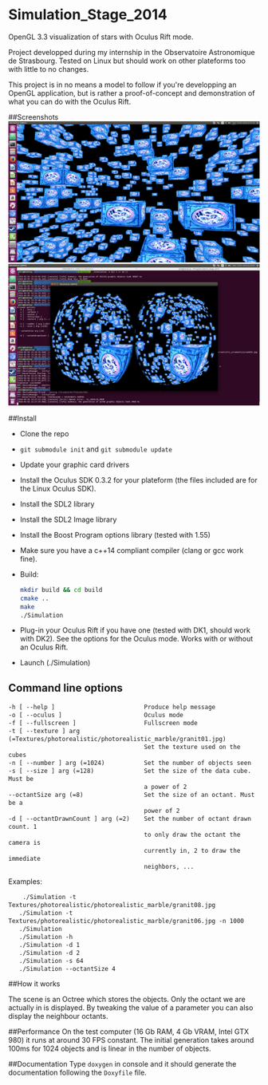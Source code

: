 Simulation_Stage_2014
=====================

OpenGL 3.3 visualization of stars with Oculus Rift mode.

Project developped during my internship in the Observatoire Astronomique de Strasbourg.
Tested on Linux but should work on other plateforms too with little to no changes.

This project is in no means a model to follow if you're developping an OpenGL application, but is rather a proof-of-concept and demonstration
of what you can do with the Oculus Rift.

##Screenshots
![ornament](screenshots/ornament.png)
![oculus](screenshots/oculus.png)

##Install

- Clone the repo
- `git submodule init` and `git submodule update`
- Update your graphic card drivers
- Install the Oculus SDK 0.3.2 for your plateform (the files included are for the Linux Oculus SDK).
- Install the SDL2 library
- Install the SDL2 Image library
- Install the Boost Program options library (tested with 1.55)
- Make sure you have a c++14 compliant compiler (clang or gcc work fine).
- Build:

    ```sh
    mkdir build && cd build
    cmake ..
    make
    ./Simulation
    ```

- Plug-in your Oculus Rift if you have one (tested with DK1, should work with DK2). See the options for the Oculus mode. Works with or without an Oculus Rift.
- Launch (./Simulation)


## Command line options

```
-h [ --help ]                         Produce help message
-o [ --oculus ]                       Oculus mode
-f [ --fullscreen ]                   Fullscreen mode
-t [ --texture ] arg (=Textures/photorealistic/photorealistic_marble/granit01.jpg)
                                      Set the texture used on the cubes
-n [ --number ] arg (=1024)           Set the number of objects seen
-s [ --size ] arg (=128)              Set the size of the data cube. Must be
                                      a power of 2
--octantSize arg (=8)                 Set the size of an octant. Must be a
                                      power of 2
-d [ --octantDrawnCount ] arg (=2)    Set the number of octant drawn count. 1
                                      to only draw the octant the camera is
                                      currently in, 2 to draw the immediate
                                      neighbors, ...

```

Examples:

```
    ./Simulation -t Textures/photorealistic/photorealistic_marble/granit08.jpg
   ./Simulation -t Textures/photorealistic/photorealistic_marble/granit06.jpg -n 1000
   ./Simulation
   ./Simulation -h
   ./Simulation -d 1
   ./Simulation -d 2
   ./Simulation -s 64
   ./Simulation --octantSize 4

```

##How it works

The scene is an Octree which stores the objects. Only the octant we are actually in is displayed. By tweaking the value of a parameter you can also
display the neighbour octants.

##Performance
On the test computer (16 Gb RAM, 4 Gb VRAM, Intel GTX 980) it runs at around 30 FPS constant.
The initial generation takes around 100ms for 1024 objects and is linear in the number of objects.

##Documentation
Type `doxygen` in console and it should generate the documentation following the `Doxyfile` file.
